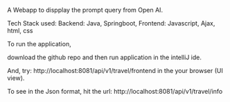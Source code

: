 A Webapp to dispplay the prompt query from Open AI.

Tech Stack used: Backend: Java, Springboot, Frontend: Javascript, Ajax, html, css  

To run the application,

download the github repo and then run application in the intelliJ ide.

And, try: http://localhost:8081/api/v1/travel/frontend in the your browser (UI view).

To see in the Json format, hit the url: http://localhost:8081/api/v1/travel/info
